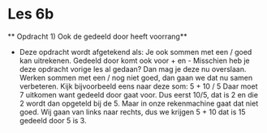 # Les 6b
**
Opdracht 1) Ook de gedeeld door heeft voorrang**

- Deze opdracht wordt afgetekend als:
Je ook sommen met een / goed kan uitrekenen. Gedeeld door komt ook voor + en -
Misschien heb je deze opdracht vorige les al gedaan? Dan mag je deze nu overslaan. Werken sommen met een / nog niet goed, dan gaan we dat nu samen verbeteren. Kijk bijvoorbeeld eens naar deze som:
5 + 10 / 5
Daar moet 7 uitkomen want gedeeld door gaat voor. Dus eerst 10/5, dat is 2 en die 2 wordt dan opgeteld bij de 5. Maar in onze rekenmachine gaat dat niet goed. Wij gaan van links naar rechts, dus we krijgen 5 + 10 dat is 15 gedeeld door 5 is 3.
